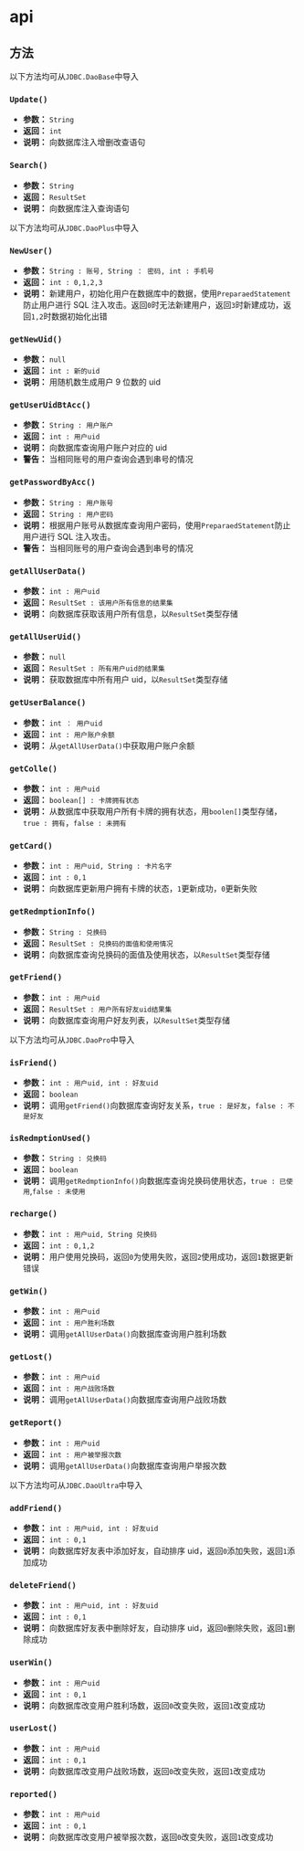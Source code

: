 # api

## 方法

以下方法均可从`JDBC.DaoBase`中导入

### `Update()` <Badge text="1.5.0-" type="error"/>

- **参数：** `String`
- **返回：** `int`
- **说明：**
  向数据库注入增删改查语句

### `Search()`

- **参数：** `String`
- **返回：** `ResultSet`
- **说明：**
  向数据库注入查询语句

以下方法均可从`JDBC.DaoPlus`中导入

### `NewUser()`

- **参数：** `String : 账号, String ： 密码, int : 手机号`
- **返回：** `int : 0,1,2,3`
- **说明：**
  新建用户，初始化用户在数据库中的数据，使用`PreparaedStatement`防止用户进行 SQL 注入攻击。返回`0`时无法新建用户，返回`3`时新建成功，返回`1,2`时数据初始化出错

### `getNewUid()`

- **参数：** `null`
- **返回：** `int : 新的uid`
- **说明：**
  用随机数生成用户 9 位数的 uid

### `getUserUidBtAcc()`

- **参数：** `String : 用户账户`
- **返回：** `int : 用户uid`
- **说明：**
  向数据库查询用户账户对应的 uid
- **警告：** 当相同账号的用户查询会遇到串号的情况

### `getPasswordByAcc()`

- **参数：** `String : 用户账号`
- **返回：** `String : 用户密码`
- **说明：**
  根据用户账号从数据库查询用户密码，使用`PreparaedStatement`防止用户进行 SQL 注入攻击。
- **警告：** 当相同账号的用户查询会遇到串号的情况

### `getAllUserData()`

- **参数：** `int : 用户uid`
- **返回：** `ResultSet : 该用户所有信息的结果集`
- **说明：**
  向数据库获取该用户所有信息，以`ResultSet`类型存储

### `getAllUserUid()`

- **参数：** `null`
- **返回：** `ResultSet : 所有用户uid的结果集`
- **说明：**
  获取数据库中所有用户 uid，以`ResultSet`类型存储

### `getUserBalance()`

- **参数：** `int ： 用户uid`
- **返回：** `int : 用户账户余额`
- **说明：**
  从`getAllUserData()`中获取用户账户余额

### `getColle()`

- **参数：** `int : 用户uid`
- **返回：** `boolean[] : 卡牌拥有状态`
- **说明：**
  从数据库中获取用户所有卡牌的拥有状态，用`boolen[]`类型存储，`true : 拥有`，`false : 未拥有`

### `getCard()`

- **参数：** `int : 用户uid, String : 卡片名字`
- **返回：** `int : 0,1`
- **说明：**
  向数据库更新用户拥有卡牌的状态，`1`更新成功，`0`更新失败

### `getRedmptionInfo()`

- **参数：** `String : 兑换码`
- **返回：** `ResultSet : 兑换码的面值和使用情况`
- **说明：**
  向数据库查询兑换码的面值及使用状态，以`ResultSet`类型存储

### `getFriend()`

- **参数：** `int : 用户uid`
- **返回：** `ResultSet : 用户所有好友uid结果集`
- **说明：**
  向数据库查询用户好友列表，以`ResultSet`类型存储

以下方法均可从`JDBC.DaoPro`中导入

### `isFriend()`

- **参数：** `int : 用户uid, int : 好友uid`
- **返回：** `boolean`
- **说明：**
  调用`getFriend()`向数据库查询好友关系，`true : 是好友`，`false : 不是好友`

### `isRedmptionUsed()`

- **参数：** `String : 兑换码`
- **返回：** `boolean`
- **说明：**
  调用`getRedmptionInfo()`向数据库查询兑换码使用状态，`true : 已使用`,`false : 未使用`

### `recharge()`

- **参数：** `int : 用户uid, String 兑换码`
- **返回：** `int : 0,1,2`
- **说明：**
  用户使用兑换码，返回`0`为使用失败，返回`2`使用成功，返回`1`数据更新错误

### `getWin()`

- **参数：** `int : 用户uid`
- **返回：** `int : 用户胜利场数`
- **说明：**
  调用`getAllUserData()`向数据库查询用户胜利场数

### `getLost()`

- **参数：** `int : 用户uid`
- **返回：** `int : 用户战败场数`
- **说明：**
  调用`getAllUserData()`向数据库查询用户战败场数

### `getReport()`

- **参数：** `int : 用户uid`
- **返回：** `int : 用户被举报次数`
- **说明：**
  调用`getAllUserData()`向数据库查询用户举报次数

以下方法均可从`JDBC.DaoUltra`中导入

### `addFriend()`

- **参数：** `int : 用户uid, int : 好友uid`
- **返回：** `int : 0,1`
- **说明：**
  向数据库好友表中添加好友，自动排序 uid，返回`0`添加失败，返回`1`添加成功

### `deleteFriend()`

- **参数：** `int : 用户uid, int : 好友uid`
- **返回：** `int : 0,1`
- **说明：**
  向数据库好友表中删除好友，自动排序 uid，返回`0`删除失败，返回`1`删除成功

### `userWin()`

- **参数：** `int : 用户uid`
- **返回：** `int : 0,1`
- **说明：**
  向数据库改变用户胜利场数，返回`0`改变失败，返回`1`改变成功

### `userLost()`

- **参数：** `int : 用户uid`
- **返回：** `int : 0,1`
- **说明：**
  向数据库改变用户战败场数，返回`0`改变失败，返回`1`改变成功

### `reported()`

- **参数：** `int : 用户uid`
- **返回：** `int : 0,1`
- **说明：**
  向数据库改变用户被举报次数，返回`0`改变失败，返回`1`改变成功
